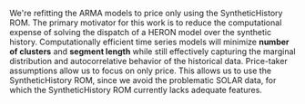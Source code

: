 We're refitting the ARMA models to price only using the SyntheticHistory ROM.
The primary motivator for this work is to reduce the computational expense of solving the dispatch of a HERON model over the synthetic history.
Computationally efficient time series models will minimize **number of clusters** and **segment length** while still effectively capturing the marginal distribution and autocorrelative behavior of the historical data.
Price-taker assumptions allow us to focus on only price.
This allows us to use the SyntheticHistory ROM, since we avoid the problematic SOLAR data, for which the SyntheticHistory ROM currently lacks adequate features.
